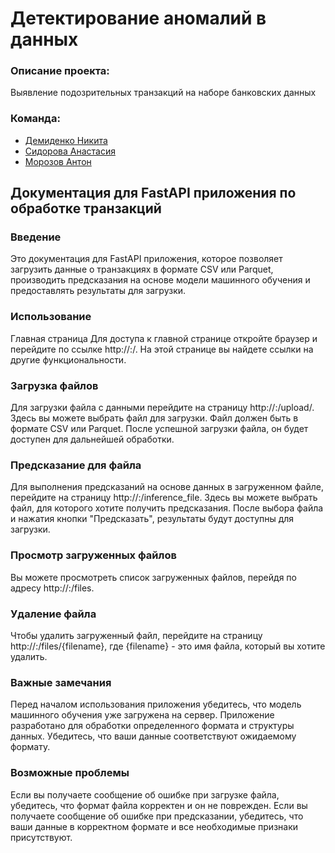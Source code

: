 # Детектирование аномалий в данных

### Описание проекта: 
Выявление подозрительных транзакций на наборе банковских данных 

### Команда:
- [Демиденко Никита](https://github.com/kalxon)
- [Сидорова Анастасия](https://github.com/twilyfm)
- [Морозов Антон](https://github.com/MAV-r)

## Документация для FastAPI приложения по обработке транзакций
### Введение
Это документация для FastAPI приложения, которое позволяет загрузить данные о транзакциях в формате CSV или Parquet, производить предсказания на основе модели машинного обучения и предоставлять результаты для загрузки.

### Использование
Главная страница
Для доступа к главной странице откройте браузер и перейдите по ссылке http://<your-host>:<your-port>/. На этой странице вы найдете ссылки на другие функциональности.

### Загрузка файлов
Для загрузки файла с данными перейдите на страницу http://<your-host>:<your-port>/upload/. Здесь вы можете выбрать файл для загрузки. Файл должен быть в формате CSV или Parquet. После успешной загрузки файла, он будет доступен для дальнейшей обработки.

### Предсказание для файла
Для выполнения предсказаний на основе данных в загруженном файле, перейдите на страницу http://<your-host>:<your-port>/inference_file. Здесь вы можете выбрать файл, для которого хотите получить предсказания. После выбора файла и нажатия кнопки "Предсказать", результаты будут доступны для загрузки.

### Просмотр загруженных файлов
Вы можете просмотреть список загруженных файлов, перейдя по адресу http://<your-host>:<your-port>/files.

### Удаление файла
Чтобы удалить загруженный файл, перейдите на страницу http://<your-host>:<your-port>/files/{filename}, где {filename} - это имя файла, который вы хотите удалить.

### Важные замечания
Перед началом использования приложения убедитесь, что модель машинного обучения уже загружена на сервер.
Приложение разработано для обработки определенного формата и структуры данных. Убедитесь, что ваши данные соответствуют ожидаемому формату.

### Возможные проблемы
Если вы получаете сообщение об ошибке при загрузке файла, убедитесь, что формат файла корректен и он не поврежден.
Если вы получаете сообщение об ошибке при предсказании, убедитесь, что ваши данные в корректном формате и все необходимые признаки присутствуют.
